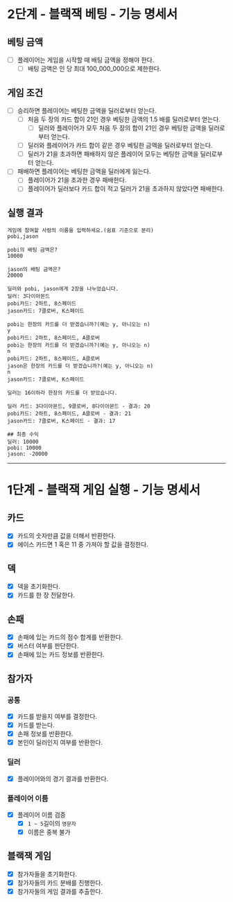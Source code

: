 # 2단계 - 블랙잭 베팅 - 기능 명세서

## 베팅 금액
- [ ] 플레이어는 게임을 시작할 때 배팅 금액을 정해야 한다.
  - [ ] 배팅 금액은 인 당 최대 100_000_000으로 제한한다.

## 게임 조건
- [ ] 승리하면 플레이어는 베팅한 금액을 딜러로부터 얻는다.
  - [ ] 처음 두 장의 카드 합이 21인 경우 베팅한 금액의 1.5 배를 딜러로부터 얻는다.
    - [ ] 딜러와 플레이어가 모두 처음 두 장의 합이 21인 경우 베팅한 금액을 딜러로부터 얻는다.
  - [ ] 딜러와 플레이어가 카드 합이 같은 경우 베팅한 금액을 딜러로부터 얻는다.
  - [ ] 딜러가 21을 초과하면 패배하지 않은 플레이어 모두는 베팅한 금액을 딜러로부터 얻는다.
- [ ] 패배하면 플레이어는 베팅한 금액을 딜러에게 잃는다.
  - [ ] 플레이어가 21을 초과한 경우 패배한다.
  - [ ] 플레이어가 딜러보다 카드 합이 적고 딜러가 21을 초과하지 않았다면 패배한다.
  
## 실행 결과
```
게임에 참여할 사람의 이름을 입력하세요.(쉼표 기준으로 분리)
pobi,jason

pobi의 배팅 금액은?
10000

jason의 배팅 금액은?
20000

딜러와 pobi, jason에게 2장을 나누었습니다.
딜러: 3다이아몬드
pobi카드: 2하트, 8스페이드
jason카드: 7클로버, K스페이드

pobi는 한장의 카드를 더 받겠습니까?(예는 y, 아니오는 n)
y
pobi카드: 2하트, 8스페이드, A클로버
pobi는 한장의 카드를 더 받겠습니까?(예는 y, 아니오는 n)
n
pobi카드: 2하트, 8스페이드, A클로버
jason은 한장의 카드를 더 받겠습니까?(예는 y, 아니오는 n)
n
jason카드: 7클로버, K스페이드

딜러는 16이하라 한장의 카드를 더 받았습니다.

딜러 카드: 3다이아몬드, 9클로버, 8다이아몬드 - 결과: 20
pobi카드: 2하트, 8스페이드, A클로버 - 결과: 21
jason카드: 7클로버, K스페이드 - 결과: 17

## 최종 수익
딜러: 10000
pobi: 10000 
jason: -20000
```

---

# 1단계 - 블랙잭 게임 실행 - 기능 명세서

## 카드

- [x] 카드의 숫자만큼 값을 더해서 반환한다.
- [x] 에이스 카드면 1 혹은 11 중 가져야 할 값을 결정한다.

## 덱

- [x] 덱을 초기화한다.
- [x] 카드를 한 장 전달한다.

## 손패

- [x] 손패에 있는 카드의 점수 합계를 반환한다.
- [x] 버스터 여부를 판단한다.
- [x] 손패에 있는 카드 정보를 반환한다.

## 참가자

### 공통

- [x] 카드를 받을지 여부를 결정한다.
- [x] 카드를 받는다.
- [x] 손패 정보를 반환한다.
- [x] 본인이 딜러인지 여부를 반환한다.

### 딜러

- [x] 플레이어와의 경기 결과를 반환한다.

### 플레이어 이름

- [x] 플레이어 이름 검증
    - [x] `1 ~ 5`길이의 `영문자`
    - [x] 이름은 중복 불가

## 블랙잭 게임

- [x] 참가자들을 초기화한다.
- [x] 참가자들의 카드 분배를 진행한다.
- [x] 참가자들의 게임 결과를 추출한다.
